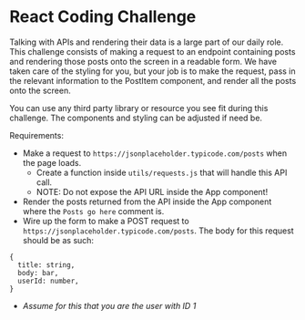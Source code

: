 # React Coding Challenge

Talking with APIs and rendering their data is a large part of our daily role. This challenge consists of making a request to an endpoint containing posts and rendering those posts onto the screen in a readable form. We have taken care of the styling for you, but your job is to make the request, pass in the relevant information to the PostItem component, and render all the posts onto the screen.

You can use any third party library or resource you see fit during this challenge. The components and styling can be adjusted if need be.

Requirements:

* Make a request to `https://jsonplaceholder.typicode.com/posts` when the page loads.
  * Create a function inside `utils/requests.js` that will handle this API call. 
  * NOTE: Do not expose the API URL inside the App component!
* Render the posts returned from the API inside the App component where the `Posts go here` comment is.
* Wire up the form to make a POST request to `https://jsonplaceholder.typicode.com/posts`. The body for this request should be as such:

```
{
  title: string,
  body: bar,
  userId: number,
}
```
* *Assume for this that you are the user with ID 1*